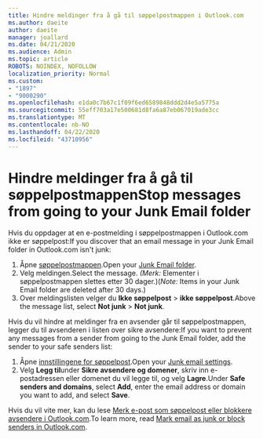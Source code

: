 ```yaml
---
title: Hindre meldinger fra å gå til søppelpostmappen i Outlook.com
ms.author: daeite
author: daeite
manager: joallard
ms.date: 04/21/2020
ms.audience: Admin
ms.topic: article
ROBOTS: NOINDEX, NOFOLLOW
localization_priority: Normal
ms.custom:
- "1897"
- "9000290"
ms.openlocfilehash: e1da0c7b67c1f09f6ed6589848ddd2d4e5a5775a
ms.sourcegitcommit: 55eff703a17e500681d8fa6a87eb067019ade3cc
ms.translationtype: MT
ms.contentlocale: nb-NO
ms.lasthandoff: 04/22/2020
ms.locfileid: "43710956"
---
```

# <a name="stop-messages-from-going-to-your-junk-email-folder"></a><span data-ttu-id="5ed5c-102">Hindre meldinger fra å gå til søppelpostmappen</span><span class="sxs-lookup"><span data-stu-id="5ed5c-102">Stop messages from going to your Junk Email folder</span></span>

<span data-ttu-id="5ed5c-103">Hvis du oppdager at en e-postmelding i søppelpostmappen i Outlook.com ikke er søppelpost:</span><span class="sxs-lookup"><span data-stu-id="5ed5c-103">If you discover that an email message in your Junk Email folder in Outlook.com isn't junk:</span></span>

1. <span data-ttu-id="5ed5c-104">Åpne [søppelpostmappen](https://outlook.live.com/mail/junkemail).</span><span class="sxs-lookup"><span data-stu-id="5ed5c-104">Open your [Junk Email folder](https://outlook.live.com/mail/junkemail).</span></span>
1. <span data-ttu-id="5ed5c-105">Velg meldingen.</span><span class="sxs-lookup"><span data-stu-id="5ed5c-105">Select the message.</span></span> <span data-ttu-id="5ed5c-106">*(Merk:* Elementer i søppelpostmappen slettes etter 30 dager.)</span><span class="sxs-lookup"><span data-stu-id="5ed5c-106">(*Note:* Items in your Junk Email folder are deleted after 30 days.)</span></span>
1. <span data-ttu-id="5ed5c-107">Over meldingslisten velger du **Ikke søppelpost** > **ikke søppelpost**.</span><span class="sxs-lookup"><span data-stu-id="5ed5c-107">Above the message list, select **Not junk** > **Not junk**.</span></span>

<span data-ttu-id="5ed5c-108">Hvis du vil hindre at meldinger fra en avsender går til søppelpostmappen, legger du til avsenderen i listen over sikre avsendere:</span><span class="sxs-lookup"><span data-stu-id="5ed5c-108">If you want to prevent any messages from a sender from going to the Junk Email folder, add the sender to your safe senders list:</span></span>

1. <span data-ttu-id="5ed5c-109">Åpne [innstillingene for søppelpost](https://go.microsoft.com/fwlink/?linkid=2035804).</span><span class="sxs-lookup"><span data-stu-id="5ed5c-109">Open your [Junk email settings](https://go.microsoft.com/fwlink/?linkid=2035804).</span></span>
1. <span data-ttu-id="5ed5c-110">Velg **Legg til**under **Sikre avsendere og domener**, skriv inn e-postadressen eller domenet du vil legge til, og velg **Lagre**.</span><span class="sxs-lookup"><span data-stu-id="5ed5c-110">Under **Safe senders and domains**, select **Add**, enter the email address or domain you want to add, and select **Save**.</span></span>

<span data-ttu-id="5ed5c-111">Hvis du vil vite mer, kan du lese [Merk e-post som søppelpost eller blokkere avsendere i Outlook.com](https://support.office.com/article/a3ece97b-82f8-4a5e-9ac3-e92fa6427ae4?wt.mc_id=Office_Outlook_com_Alchemy).</span><span class="sxs-lookup"><span data-stu-id="5ed5c-111">To learn more, read [Mark email as junk or block senders in Outlook.com](https://support.office.com/article/a3ece97b-82f8-4a5e-9ac3-e92fa6427ae4?wt.mc_id=Office_Outlook_com_Alchemy).</span></span>

